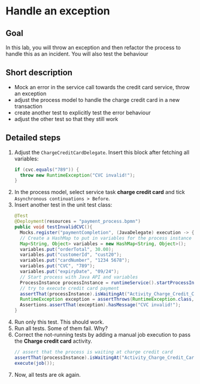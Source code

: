 # Handle an exception

## Goal

In this lab, you will throw an exception and then refactor the process to handle this as an incident. You will also test the behaviour

## Short description

* Mock an error in the service call towards the credit card service, throw an exception
* adjust the process model to handle the charge credit card in a new transaction
* create another test to explicitly test the error behaviour
* adjust the other test so that they still work

## Detailed steps

1. Adjust the `ChargeCreditCardDelegate`. Insert this block after fetching all variables:
    ```java
    if (cvc.equals("789")) {
      throw new RuntimeException("CVC invalid!");
    }
    ```
2. In the process model, select service task **charge credit card** and tick `Asynchronous continuations > Before`.
3. Insert another test in the unit test class:
    ```java
    @Test
    @Deployment(resources = "payment_process.bpmn")
    public void testInvalidCVC(){
      Mocks.register("paymentCompletion", (JavaDelegate) execution -> {});
      // Create a HashMap to put in variables for the process instance
      Map<String, Object> variables = new HashMap<String, Object>();
      variables.put("orderTotal", 30.00);
      variables.put("customerId", "cust20");
      variables.put("cardNumber", "1234 5678");
      variables.put("CVC", "789");
      variables.put("expiryDate", "09/24");
      // Start process with Java API and variables
      ProcessInstance processInstance = runtimeService().startProcessInstanceByKey("PaymentProcess", variables);
      // try to execute credit card payment
      assertThat(processInstance).isWaitingAt("Activity_Charge_Credit_Card");
      RuntimeException exception = assertThrows(RuntimeException.class, () -> execute(job()));
      Assertions.assertThat(exception).hasMessage("CVC invalid!");
    }
    ```
4. Run only this test. This should work.
5. Run all tests. Some of them fail. Why?
6. Correct the not-running tests by adding a manual job execution to pass the **Charge credit card** activity.
   ```java
   // assert that the process is waiting at charge credit card
   assertThat(processInstance).isWaitingAt("Activity_Charge_Credit_Card");
   execute(job());
   ```
7. Now, all tests are ok again.